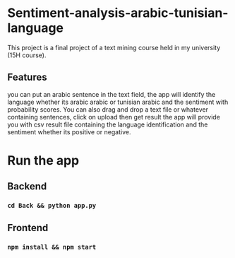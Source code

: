 # Sentiment-analysis-arabic-tunisian-language

This project is a final project of a text mining course held in my university (15H course).



## Features

you can  put an arabic sentence in the text field, the app will identify  the language whether its arabic arabic or tunisian arabic and the sentiment with probability scores. 
You can also drag and drop a text file or whatever containing sentences, click on upload then get result the app will provide you with csv result file containing the language identification and the sentiment whether its positive or negative. 


 
# Run the app 

## Backend 
 
### `cd Back && python app.py `


## Frontend 

### `npm install && npm start`
